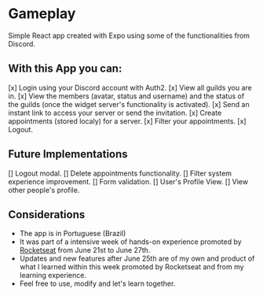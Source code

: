 # Gameplay
Simple React app created with Expo using some of the functionalities from Discord.

## With this App you can:
[x] Login using your Discord account with Auth2.
[x] View all guilds you are in.
[x] View the members (avatar, status and username) and the status of the guilds (once the widget server's functionality is activated).
[x] Send an instant link to access your server or send the invitation.
[x] Create appointments (stored localy) for a server.
[x] Filter your appointments.
[x] Logout.

## Future Implementations
[] Logout modal.
[] Delete appointments functionality.
[] Filter system experience improvement.
[] Form validation.
[] User's Profile View.
[] View other people's profile.


## Considerations
- The app is in Portuguese (Brazil)
- It was part of a intensive week of hands-on experience promoted by [Rocketseat](https://blog.rocketseat.com.b) from June 21st to June 27th.
- Updates and new features after June 25th are of my own and product of what I learned within this week promoted by Rocketseat and from my learning experience.
- Feel free to use, modify and let's learn together.
